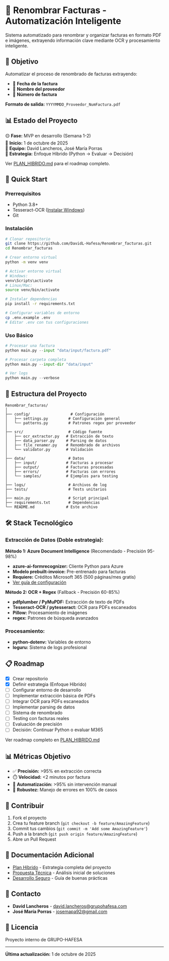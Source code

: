 # 📄 Renombrar Facturas - Automatización Inteligente

Sistema automatizado para renombrar y organizar facturas en formato PDF e imágenes, extrayendo información clave mediante OCR y procesamiento inteligente.

## 🎯 Objetivo

Automatizar el proceso de renombrado de facturas extrayendo:
- 📅 **Fecha de la factura**
- 🏢 **Nombre del proveedor**
- 🔢 **Número de factura**

**Formato de salida:** `YYYYMMDD_Proveedor_NumFactura.pdf`

## 📊 Estado del Proyecto

🟡 **Fase:** MVP en desarrollo (Semana 1-2)  
📅 **Inicio:** 1 de octubre de 2025  
👥 **Equipo:** David Lancheros, José María Porras  
🔄 **Estrategia:** Enfoque Híbrido (Python → Evaluar → Decisión)

Ver [PLAN_HIBRIDO.md](PLAN_HIBRIDO.md) para el roadmap completo.

## 🚀 Quick Start

### Prerrequisitos

- Python 3.8+
- Tesseract-OCR ([Instalar Windows](https://github.com/UB-Mannheim/tesseract/wiki))
- Git

### Instalación

```bash
# Clonar repositorio
git clone https://github.com/DavidL-Hafesa/Renombrar_facturas.git
cd Renombrar_facturas

# Crear entorno virtual
python -m venv venv

# Activar entorno virtual
# Windows:
venv\Scripts\activate
# Linux/Mac:
source venv/bin/activate

# Instalar dependencias
pip install -r requirements.txt

# Configurar variables de entorno
cp .env.example .env
# Editar .env con tus configuraciones
```

### Uso Básico

```python
# Procesar una factura
python main.py --input "data/input/factura.pdf"

# Procesar carpeta completa
python main.py --input-dir "data/input"

# Ver logs
python main.py --verbose
```

## 📁 Estructura del Proyecto

```
Renombrar_facturas/
│
├── config/                  # Configuración
│   ├── settings.py         # Configuración general
│   └── patterns.py         # Patrones regex por proveedor
│
├── src/                    # Código fuente
│   ├── ocr_extractor.py   # Extracción de texto
│   ├── data_parser.py     # Parsing de datos
│   ├── file_renamer.py    # Renombrado de archivos
│   └── validator.py       # Validación
│
├── data/                   # Datos
│   ├── input/             # Facturas a procesar
│   ├── output/            # Facturas procesadas
│   ├── errors/            # Facturas con errores
│   └── samples/           # Ejemplos para testing
│
├── logs/                   # Archivos de log
├── tests/                  # Tests unitarios
│
├── main.py                 # Script principal
├── requirements.txt        # Dependencias
└── README.md              # Este archivo
```

## 🛠️ Stack Tecnológico

### Extracción de Datos (Doble estrategia):

**Método 1: Azure Document Intelligence** (Recomendado - Precisión 95-98%)
- **azure-ai-formrecognizer:** Cliente Python para Azure
- **Modelo prebuilt-invoice:** Pre-entrenado para facturas
- **Requiere:** Créditos Microsoft 365 (500 páginas/mes gratis)
- [Ver guía de configuración](GUIA_RAPIDA_AZURE.md)

**Método 2: OCR + Regex** (Fallback - Precisión 60-85%)
- **pdfplumber / PyMuPDF:** Extracción de texto de PDFs
- **Tesseract-OCR / pytesseract:** OCR para PDFs escaneados
- **Pillow:** Procesamiento de imágenes
- **regex:** Patrones de búsqueda avanzados

### Procesamiento:
- **python-dotenv:** Variables de entorno
- **loguru:** Sistema de logs profesional

## 📋 Roadmap

- [x] Crear repositorio
- [x] Definir estrategia (Enfoque Híbrido)
- [ ] Configurar entorno de desarrollo
- [ ] Implementar extracción básica de PDFs
- [ ] Integrar OCR para PDFs escaneados
- [ ] Implementar parsing de datos
- [ ] Sistema de renombrado
- [ ] Testing con facturas reales
- [ ] Evaluación de precisión
- [ ] Decisión: Continuar Python o evaluar M365

Ver roadmap completo en [PLAN_HIBRIDO.md](PLAN_HIBRIDO.md)

## 📊 Métricas Objetivo

- ✅ **Precisión:** >95% en extracción correcta
- ⏱️ **Velocidad:** <2 minutos por factura
- 🎯 **Automatización:** >95% sin intervención manual
- 🐛 **Robustez:** Manejo de errores en 100% de casos

## 🤝 Contribuir

1. Fork el proyecto
2. Crea tu feature branch (`git checkout -b feature/AmazingFeature`)
3. Commit tus cambios (`git commit -m 'Add some AmazingFeature'`)
4. Push a la branch (`git push origin feature/AmazingFeature`)
5. Abre un Pull Request

## 📝 Documentación Adicional

- [Plan Híbrido](PLAN_HIBRIDO.md) - Estrategia completa del proyecto
- [Propuesta Técnica](PROPUESTA.md) - Análisis inicial de soluciones
- [Desarrollo Seguro](DESARROLLO_SEGURO.md) - Guía de buenas prácticas

## 📧 Contacto

- **David Lancheros** - david.lancheros@grupohafesa.com
- **José María Porras** - josemapa92@gmail.com

## 📄 Licencia

Proyecto interno de GRUPO-HAFESA

---

**Última actualización:** 1 de octubre de 2025

